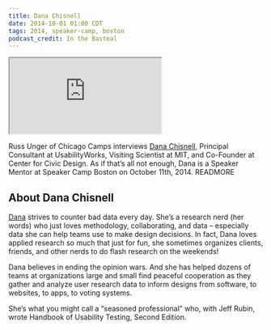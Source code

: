 ```yaml
---
title: Dana Chisnell
date: 2014-10-01 01:00 CDT
tags: 2014, speaker-camp, boston
podcast_credit: In the Basteal
---
```


<iframe class="podcast-player" seamless src="https://simplecast.fm/e/4784?style=light"></iframe>

Russ Unger of Chicago Camps interviews <a href="https://twitter.com/danachis" rel="nofollow">Dana Chisnell</a>, Principal Consultant at UsabilityWorks, Visiting Scientist at MIT, and Co-Founder at Center for Civic Design. As if that&#8217;s all not enough, Dana is a Speaker Mentor at Speaker Camp Boston on October 11th, 2014. READMORE

## About Dana Chisnell

<a href="http://www.usabilityworks.net/" rel="nofollow">Dana</a> strives to counter bad data every day. She&#8217;s a research nerd (her words) who just loves methodology, collaborating, and data &#8211; especially data she can help teams use to make design decisions. In fact, Dana loves applied research so much that just for fun, she sometimes organizes clients, friends, and other nerds to do flash research on the weekends!

Dana believes in ending the opinion wars. And she has helped dozens of teams at organizations large and small find peaceful cooperation as they gather and analyze user research data to inform designs from software, to websites, to apps, to voting systems.

She&#8217;s what you might call a &#8220;seasoned professional&#8221; who, with Jeff Rubin, wrote Handbook of Usability Testing, Second Edition.
